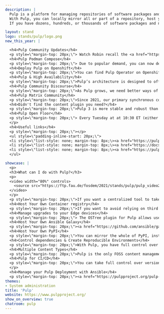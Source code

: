 ```yaml
---
description: |
  Pulp is a platform for managing repositories of software packages and making them available to a large number of consumers.
  With Pulp, you can locally mirror all or part of a repository, host your own software packages in repositories, and manage many types of content from multiple sources in one place.
  If you have dozens, hundreds, or thousands of software packages and need a better way to manage them, Pulp can help.

layout: stand
logo: stands/pulp/logo.png
new_this_year: |

  <h4>Pulp Community Updates</h4>
  <p style=\"margin-top: 20px;\"> Watch Robin recall the <a href="https://youtu.be/YMDPtKs7p1c">major changes in the Pulp project</a> over the last year.</p>
  <h4>Pulp Podman Compose</h4>
  <p style=\"margin-top: 20px;\"> Due to popular demand, you can now deploy Pulp with podman compose. For instructions, see <a href="https://pulpproject.org/podman-compose/">Pulp Podman Compose documentation</a> on our website.</p>
  <h4>Deploy Pulp on Openshift</h4>
  <p style=\"margin-top: 20px;\">You can find Pulp Operator on Openshift's <a href="https://operatorhub.io/">Operator Hub</a>. For more information, watch Fabricio's <a href="https://youtu.be/quUdQ1j56I4">Pulp on Openshift Installation Tutorial </a>.</p>
  <h4>Pulp & High Availability</h4>
  <p style=\"margin-top: 20px;\">Pulp’s architecture is designed to offer scalability and high availability. You can scale Pulp’s architecture in whatever way suits your needs. With Pulp, the more you increase your availability, you also increase your capability. The more Pulpcore API processes you deploy, the more API requests you can serve. The more Pulpcore content applications you deploy, the more binary data requests you can serve. The more workers you start, the higher the tasking (syncing, publishing) throughput you deployment can handle. For more information, check out our <a href="https://pulpproject.org/pulp-ha/">High Availability info page</a> </p>
  <h4>Pulp Community Discourse</h4>
  <p style=\"margin-top: 20px;\">As Pulp grows, we need better ways of discussing things. This year, we launched our very first community forum over at <a href="https://discourse.pulpproject.org/">discourse.pulpproject.org/</a>. Please drop by, introduce yourself, ask questions, and tell us what you're doing with Pulp! </p>
  <h4>Pulp Matrix Community</h4>
  <p style=\"margin-top: 20px;\">Since 2021, our primary synchronous communication channel is Matrix. Just like FOSDEM, we enjoy the advantages of a Matrix's rich range of capabilities and open source ethos. Please join our <a href="https://matrix.to/#/#pulp:matrix.org">Pulp room</a> for general Pulp chat. For developer-related chat, join us over on <a href="https://matrix.to/#/#pulp-dev:matrix.org">Pulp-dev</a>. We have a space listing on Matrix. Join our <a href="https://matrix.to/#/!xsNEtFDUoohlnfzVGC:matrix.org?via=matrix.org">Pulp space</a> for a full list of our rooms.</p>
  <h4>Didn't find the content plugin you need?</h4>
  <p style=\"margin-top: 20px;\">Pulp 3 is more stable and robust than ever. If you didn't find a content plugin to match the content type you need, there is a great plugin template you can use to start working with another content type in Pulp. We also have a <a href="https://docs.pulpproject.org/pulpcore/plugins/index.html#plugin-writer-s-guide">Plugin Writers Guide</a> to get you on your way. If you have some questions, feel free to talk to us either in our <a href="https://discourse.pulpproject.org/">discourse.pulpproject.org/</a> or in our our <a href="https://matrix.to/#/#pulp:matrix.org">Pulp room</a>.</p>
  <h4>Pulp Open Floor</h4>
  <p style=\"margin-top: 20px;\"> Every Tuesday at at 10:30 ET (either EST or EDT), we host an Open Floor meeting on our <a href="https://matrix.to/#/#pulp-meeting:matrix.org">Pulp meeting room</a> on Matrix. We welcome anyone to add anything Pulp-related to the <a href="https://hackmd.io/@pulp/triage/edit"> agenda </a> and we can all discuss it there!
  </p>
  <h4>Useful links</h4>
  <p style=\"margin-top: 20px;\"></p>
  <ul style=\"padding-inline-start: 20px;\">
  <li style=\"list-style: none; margin-top: 8px;\><a href="https://pulpproject.org/installation-introduction/">Try Pulp!</a></li>
  <li style=\"list-style: none; margin-top: 8px;\><a href="https://docs.pulpproject.org/pulpcore/">Pulp project docs</a></li>
  <li style=\"list-style: none; margin-top: 8px;\><a href="https://pulpproject.org/get_involved/">Get Involved</a></li>
  </ul>

showcase: |
  <p>
  <h3>What can I do with Pulp?</h3>
  <p>
  <video width="80%" controls>
    <source src="https://ftp.fau.de/fosdem/2021/stands/pulp/pulp_video2.mp4" type="video/mp4">
  </video>
  </p>
  <p style=\"margin-top: 20px;\">If you want a centralized tool to take full control of your software packages, blend and curate content types to suit your exact requirements, and distribute them throughout your organization, Pulp can help. For an overview of Pulp's workflows, check out our <a href="https://pulpproject.org/pulp-workflow-overview/">workflow overview.</a></p>
  <h4>Host Your Own Container registry</h4>
  <p style=\"margin-top: 20px;\">If you want to avoid relying on third parties whose subscription models and rate limits can change at any time, you can host your own container registry with <a href="https://github.com/pulp/pulp_container/">Pulp Container </a>. With Pulp container, you can also build your own containers, publish, and distribute them throughout your organization or to your customers. For more information, see <a href="https://opensource.com/article/21/5/container-management-pulp">5 reasons to host your container registry with Pulp </a></p>
  <h4>Manage upgrades to your Edge devices</h4>
  <p style=\"margin-top: 20px;\"> The OSTree plugin for Pulp allows users to manage OSTree repositories from which their Edge devices can download updates. <a href="bit.ly/pulp_ostree">Learn more here</a>. <p>
  <h4>Host Your Own Ansible Galaxy</h4>
  <p style=\"margin-top: 20px;\"><a href="https://github.com/ansible/galaxy_ng">Ansible Galaxy_NG </a> is Pulp plugin to support hosting your very own Ansible Galaxy server. For more information, see Brian Bouterse's talk <a href="https://video.fosdem.org/2021/D.infra/hostyourownansiblegalaxy.mp4">Host Your Own Ansible Galaxy </a></p>
  <h4>Host Your Own PyPI</h4>
  <p style=\"margin-top: 20px;\">You can mirror the whole of PyPI, install and manage Pulp-hosted Python content on clients using `pip`, and much more. For more information, see <a href="https://www.youtube.com/watch?v=yxPHEHNJwO4">Host Your Own PyPI workshop</a>. </p>
  <h4>Control dependencies & Create Reproducible Environments</h4>
  <p style=\"margin-top: 20px;\">With Pulp, you have full control over dependencies and can curate your content to optimise for your environmental needs.</p>
  <h4>Multiple Content Types</h4>
  <p style=\"margin-top: 20px;\">Pulp is the only FOSS content management project that has support for both <a href="https://docs.pulpproject.org/pulp_rpm/">RPM</a> and <a href="https://docs.pulpproject.org/pulp_deb/">Debian</a> repositories. As you can probably tell, Pulp doesn't stop there either! Pulp has a wide range of available content plugins. Add a plugin from the available content types or use our plugin template to <a href="https://docs.pulpproject.org/pulpcore/plugins/plugin-writer/index.html">write your own plugin!</a> - it's not hard!</p>
  <h4>Pulp for CI/CD</h4>
  <p style=\"margin-top: 20px;\">You can take full control over version pinning, promotion, and distribution of your content throughout all stages of the development lifestyle environment, for example <i>Dev</i>, <i>Staging</i>, <i>Production</i>, and promote content from one environment to another so that you can ensure stability and repeatability at all times. For more information, see <a href="https://pulpproject.org/pulp-workflow-overview/#pulp-for-cicd">Pulp for CI/CD</a>.
  </p>
  <h4>Manage your Pulp Deployment with Ansible</h4>
  <p style=\"margin-top: 20px;\"><a href="https://pulpproject.org/pulp-squeezer/">Pulp Squeezer</a> is an Ansible collection you can use to fetch, upload, organize, and distribute File, Ansible, and Python content.</p>
themes:
- System administration
title: 'Pulp'
website: https://www.pulpproject.org/
show_on_overview: true
chatroom: pulp
---
```

